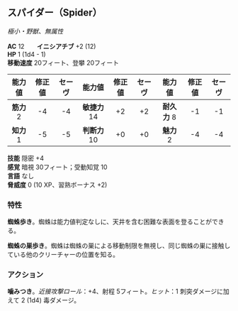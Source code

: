 ## スパイダー（Spider）
*極小・野獣、無属性*

**AC** 12　　**イニシアチブ** +2 (12)  
**HP** 1 (1d4 - 1)  
**移動速度** 20フィート、登攀 20フィート

| 能力値 | 修正値 | セーヴ | 能力値 | 修正値 | セーヴ | 能力値 | 修正値 | セーヴ |
|:---:|:---:|:---:|:---:|:---:|:---:|:---:|:---:|:---:|
| **筋力** 2 | -4 | -4 | **敏捷力** 14 | +2 | +2 | **耐久力** 8 | -1 | -1 |
| **知力** 1 | -5 | -5 | **判断力** 10 | +0 | +0 | **魅力** 2 | -4 | -4 |

**技能** 隠密 +4  
**感覚** 暗視 30フィート；受動知覚 10  
**言語** なし  
**脅威度** 0 (10 XP、習熟ボーナス +2)

### 特性
**蜘蛛歩き**。蜘蛛は能力値判定なしに、天井を含む困難な表面を登ることができる。

**蜘蛛の巣歩き**。蜘蛛は蜘蛛の巣による移動制限を無視し、同じ蜘蛛の巣に接触している他のクリーチャーの位置を知る。

### アクション
**噛みつき**。*近接攻撃ロール*：+4、射程 5フィート。*ヒット*：1 刺突ダメージに加えて 2 (1d4) 毒ダメージ。